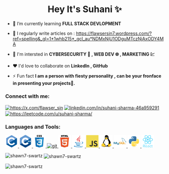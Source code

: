 <h1 align="center">Hey It's Suhani ✨ </h1>


- 🌱 I’m currently learning **FULL STACK DEVLOPMENT**

- 📝 I regularly write articles on : https://flawsersin7.wordpress.com/?ref=spelling&_gl=1*1whb215*_gcl_au*NDMxNjU1ODguMTczNjAxODY4MA

- 🚀 I'm intersted in **CYBERSECURITY 🔐 , WEB DEV 🌐 , MARKETING 💹**

- ❤️ I'd love to collaborate on **LinkedIn , GitHub**

- ⚡ Fun fact **I am a person with fiesty personality , can be your fronface in presenting your projects🎈.**

<h3 align="left">Connect with me:</h3>
<p align="left">
<a href="https://twitter.com/https://x.com/flawser_sin" target="blank"><img align="center" src="https://raw.githubusercontent.com/rahuldkjain/github-profile-readme-generator/master/src/images/icons/Social/twitter.svg" alt="https://x.com/flawser_sin" height="30" width="40" /></a>
<a href="https://linkedin.com/in/linkedin.com/in/suhani-sharma-46a959291" target="blank"><img align="center" src="https://raw.githubusercontent.com/rahuldkjain/github-profile-readme-generator/master/src/images/icons/Social/linked-in-alt.svg" alt="linkedin.com/in/suhani-sharma-46a959291" height="30" width="40" /></a>
<a href="https://www.leetcode.com/https://leetcode.com/u/suhani-sharma/" target="blank"><img align="center" src="https://raw.githubusercontent.com/rahuldkjain/github-profile-readme-generator/master/src/images/icons/Social/leet-code.svg" alt="https://leetcode.com/u/suhani-sharma/" height="30" width="40" /></a>
</p>

<h3 align="left">Languages and Tools:</h3>
<p align="left"> <a href="https://getbootstrap.com" target="_blank" rel="noreferrer"><a href="https://www.cprogramming.com/" target="_blank" rel="noreferrer"> <img src="https://raw.githubusercontent.com/devicons/devicon/master/icons/c/c-original.svg" alt="C" width="40" height="40"/> </a> <a href="https://www.w3schools.com/cpp/" target="blank"> <img src="https://raw.githubusercontent.com/devicons/devicon/master/icons/cplusplus/cplusplus-original.svg" alt="cplusplus" width="40" height="40"/> </a> <a href="https://www.w3schools.com/css/" target="_blank" rel="noreferrer"> <img src="https://raw.githubusercontent.com/devicons/devicon/master/icons/css3/css3-original-wordmark.svg" alt="css3" width="40" height="40"/> </a> <a href="https://git-scm.com/" target="_blank" rel="noreferrer"> <img src="https://www.vectorlogo.zone/logos/git-scm/git-scm-icon.svg" alt="git" width="40" height="40"/> </a> <a href="https://www.w3.org/html/" target="_blank" rel="noreferrer"> <img src="https://raw.githubusercontent.com/devicons/devicon/master/icons/html5/html5-original-wordmark.svg" alt="html5" width="40" height="40"/> </a> <a href="https://www.java.com" target="_blank" rel="noreferrer"> <img src="https://raw.githubusercontent.com/devicons/devicon/master/icons/java/java-original.svg" alt="java" width="40" height="40"/> </a> <a href="https://developer.mozilla.org/en-US/docs/Web/JavaScript" target="_blank" rel="noreferrer"> <img src="https://raw.githubusercontent.com/devicons/devicon/master/icons/javascript/javascript-original.svg" alt="javascript" width="40" height="40"/> </a> <a href="https://www.linux.org/" target="_blank" rel="noreferrer"> <img src="https://raw.githubusercontent.com/devicons/devicon/master/icons/linux/linux-original.svg" alt="linux" width="40" height="40"/> </a> <a href="https://www.mysql.com/" target="_blank" rel="noreferrer"> <img src="https://raw.githubusercontent.com/devicons/devicon/master/icons/mysql/mysql-original-wordmark.svg" alt="mysql" width="40" height="40"/> </a> <a href="https://www.python.org" target="_blank" rel="noreferrer"> <img src="https://raw.githubusercontent.com/devicons/devicon/master/icons/python/python-original.svg" alt="python" width="40" height="40"/> </a> <a href="https://reactjs.org/" target="_blank" rel="noreferrer"> <img src="https://raw.githubusercontent.com/devicons/devicon/master/icons/react/react-original-wordmark.svg" alt="react" width="40" height="40"/> </a> </p>

<p><img align="left" src="https://github-readme-stats.vercel.app/api/top-langs?username=shawn7-swartz&show_icons=true&locale=en&layout=compact" alt="shawn7-swartz" /></p>

<p>&nbsp;<img align="center" src="https://github-readme-stats.vercel.app/api?username=shawn7-swartz&show_icons=true&locale=en" alt="shawn7-swartz" /></p>

<p><img align="center" src="https://github-readme-streak-stats.herokuapp.com/?user=shawn7-swartz&" alt="shawn7-swartz" /></p>
